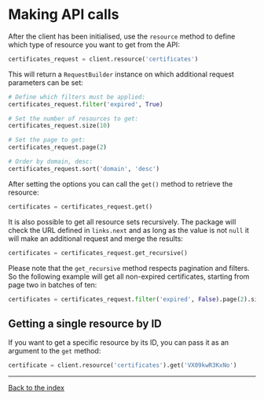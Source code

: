 # Making API calls
After the client has been initialised, use the `resource` method to define which type of resource you want to get from
the API:

```python
certificates_request = client.resource('certificates')
```

This will return a `RequestBuilder` instance on which additional request parameters can be set:

```python
# Define which filters must be applied:
certificates_request.filter('expired', True)

# Set the number of resources to get:
certificates_request.size(10)

# Set the page to get:
certificates_request.page(2)

# Order by domain, desc:
certificates_request.sort('domain', 'desc')
```

After setting the options you can call the `get()` method to retrieve the resource:
```python
certificates = certificates_request.get()
```

It is also possible to get all resource sets recursively. The package will check the URL defined in `links.next` and as
long as the value is not `null` it will make an additional request and merge the results:

```python
certificates = certificates_request.get_recursive()
```

Please note that the `get_recursive` method respects pagination and filters. So the following example will get all
non-expired certificates, starting from page two in batches of ten:
```python
certificates = certificates_request.filter('expired', False).page(2).size.get_recursive()
```

## Getting a single resource by ID
If you want to get a specific resource by its ID, you can pass it as an argument to the `get` method:
```python
certificate = client.resource('certificates').get('VX09kwR3KxNo')
```

---

[Back to the index](index.md)
